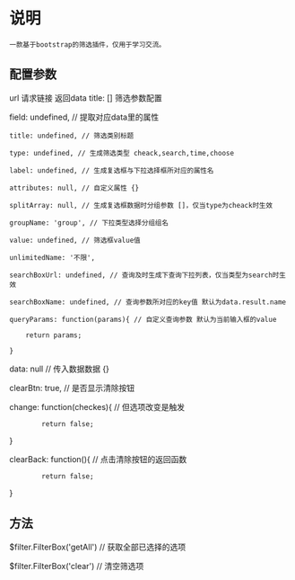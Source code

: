 # 说明
	一款基于bootstrap的筛选插件，仅用于学习交流。


## 配置参数

url 请求链接 返回data
title: [] 筛选参数配置

  field: undefined, // 提取对应data里的属性
  
	title: undefined, // 筛选类别标题
	
	type: undefined, // 生成筛选类型 cheack,search,time,choose
	
	label: undefined, // 生成复选框与下拉选择框所对应的属性名
	
	attributes: null, // 自定义属性 {}
	
	splitArray: null, // 生成复选框数据时分组参数 []，仅当type为cheack时生效
	
	groupName: 'group', // 下拉类型选择分组组名
	
	value: undefined, // 筛选框value值
	
	unlimitedName: '不限',
	
	searchBoxUrl: undefined, // 查询及时生成下查询下拉列表，仅当类型为search时生效 
	
	searchBoxName: undefined, // 查询参数所对应的key值 默认为data.result.name
	
	queryParams: function(params){ // 自定义查询参数 默认为当前输入框的value
	
		return params;
		
	}
	
data: null // 传入数据数据 {}

clearBtn: true, // 是否显示清除按钮

change: function(checkes){   // 但选项改变是触发

			return false;
			
}

clearBack: function(){ // 点击清除按钮的返回函数

			return false;
			
}

## 方法

$filter.FilterBox('getAll') // 获取全部已选择的选项

$filter.FilterBox('clear') // 清空筛选项
